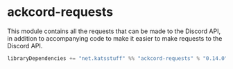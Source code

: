 # ackcord-requests

This module contains all the requests that can be made to the Discord API, in addition to accompanying code to make it easier to make requests to the Discord API.

```scala
libraryDependencies += "net.katsstuff" %% "ackcord-requests" % "0.14.0"
```